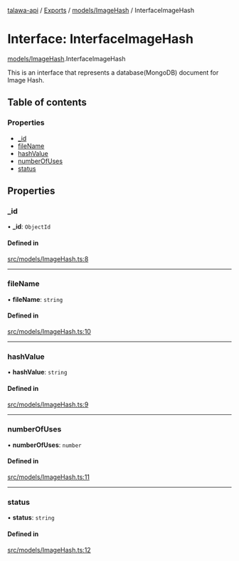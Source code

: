 [talawa-api](../README.md) / [Exports](../modules.md) / [models/ImageHash](../modules/models_ImageHash.md) / InterfaceImageHash

# Interface: InterfaceImageHash

[models/ImageHash](../modules/models_ImageHash.md).InterfaceImageHash

This is an interface that represents a database(MongoDB) document for Image Hash.

## Table of contents

### Properties

- [\_id](models_ImageHash.InterfaceImageHash.md#_id)
- [fileName](models_ImageHash.InterfaceImageHash.md#filename)
- [hashValue](models_ImageHash.InterfaceImageHash.md#hashvalue)
- [numberOfUses](models_ImageHash.InterfaceImageHash.md#numberofuses)
- [status](models_ImageHash.InterfaceImageHash.md#status)

## Properties

### \_id

• **\_id**: `ObjectId`

#### Defined in

[src/models/ImageHash.ts:8](https://github.com/PalisadoesFoundation/talawa-api/blob/0deccac/src/models/ImageHash.ts#L8)

___

### fileName

• **fileName**: `string`

#### Defined in

[src/models/ImageHash.ts:10](https://github.com/PalisadoesFoundation/talawa-api/blob/0deccac/src/models/ImageHash.ts#L10)

___

### hashValue

• **hashValue**: `string`

#### Defined in

[src/models/ImageHash.ts:9](https://github.com/PalisadoesFoundation/talawa-api/blob/0deccac/src/models/ImageHash.ts#L9)

___

### numberOfUses

• **numberOfUses**: `number`

#### Defined in

[src/models/ImageHash.ts:11](https://github.com/PalisadoesFoundation/talawa-api/blob/0deccac/src/models/ImageHash.ts#L11)

___

### status

• **status**: `string`

#### Defined in

[src/models/ImageHash.ts:12](https://github.com/PalisadoesFoundation/talawa-api/blob/0deccac/src/models/ImageHash.ts#L12)
